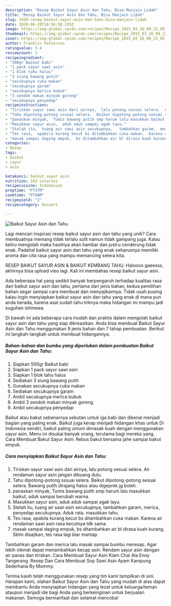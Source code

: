 ```yaml
---
description: "Resep Baikut Sayur Asin dan Tahu, Bisa Manjain Lidah"
title: "Resep Baikut Sayur Asin dan Tahu, Bisa Manjain Lidah"
slug: 3428-resep-baikut-sayur-asin-dan-tahu-bisa-manjain-lidah
date: 2020-06-20T16:56:59.235Z
image: https://img-global.cpcdn.com/recipes/Recipe_2015_03_26_00_22_05_107_53d75033097d6b81c8a2/751x532cq70/baikut-sayur-asin-dan-tahu-foto-resep-utama.jpg
thumbnail: https://img-global.cpcdn.com/recipes/Recipe_2015_03_26_00_22_05_107_53d75033097d6b81c8a2/751x532cq70/baikut-sayur-asin-dan-tahu-foto-resep-utama.jpg
cover: https://img-global.cpcdn.com/recipes/Recipe_2015_03_26_00_22_05_107_53d75033097d6b81c8a2/751x532cq70/baikut-sayur-asin-dan-tahu-foto-resep-utama.jpg
author: Franklin Patterson
ratingvalue: 3.4
reviewcount: 3
recipeingredient:
- "500gr Baikut babi"
- "1 pack sayur sawi asin"
- "1 blok tahu halus"
- "3 siung bawang putih"
- "secukupnya cuka makan"
- "secukupnya garam"
- "secukupnya merica bubuk"
- "3 sendok makan minyak goreng"
- "secukupnya penyedap"
recipeinstructions:
- "Tiriskan sayur sawi asin dari airnya,  lalu potong sesuai selera.  Air rendaman sayur asin jangan dibuang dulu."
- "Tahu dipotong-potong sssuai selera.  Baikut dipotong-potong sesuai selera.  Bawang   putih dirajang halus atau digeprek jg boleh."
- "panaskan minyak,  Tumis bawang putih smp harum lalu masukkan baikut,  aduk sampai berubah warna."
- "Masukkan sayur asin,  aduk aduk sampai agak layu."
- "Stelah itu,  tuang air sawi asin secukupnya,   tambahkan garam,  merica,  penyedap secukupnya.  Aduk rata. masukkan tahu."
- "Tes rasa,  apabila kurang kecut bs ditambahkan cuka makan.  Karena air rendaman sawi asin rasa kecutnya tdk sama."
- "masak sampai daging empuk,  bs ditambahkan air bl dirasa kuah kurang. Sblm disajikan,  tes rasa lagi biar mantap"
categories:
- Resep
tags:
- baikut
- sayur
- asin

katakunci: baikut sayur asin 
nutrition: 183 calories
recipecuisine: Indonesian
preptime: "PT37M"
cooktime: "PT40M"
recipeyield: "2"
recipecategory: Dessert

---
```



![Baikut Sayur Asin dan Tahu](https://img-global.cpcdn.com/recipes/Recipe_2015_03_26_00_22_05_107_53d75033097d6b81c8a2/751x532cq70/baikut-sayur-asin-dan-tahu-foto-resep-utama.jpg)

Lagi mencari inspirasi resep baikut sayur asin dan tahu yang unik? Cara membuatnya memang tidak terlalu sulit namun tidak gampang juga. Kalau keliru mengolah maka hasilnya akan hambar dan justru cenderung tidak enak. Padahal baikut sayur asin dan tahu yang enak seharusnya memiliki aroma dan cita rasa yang mampu memancing selera kita.

RESEP BAIKUT SAYUR ASIN &amp; BAIKUT KEMBANG TAHU. Haloooo gaeesss, akhirnya bisa upload vieo lagi. Kali ini membahas resep baikut sayur asin.

Ada beberapa hal yang sedikit banyak berpengaruh terhadap kualitas rasa dari baikut sayur asin dan tahu, pertama dari jenis bahan, kedua pemilihan bahan segar sampai cara membuat dan menyajikannya. Tidak usah pusing kalau ingin menyiapkan baikut sayur asin dan tahu yang enak di mana pun anda berada, karena asal sudah tahu triknya maka hidangan ini mampu jadi suguhan istimewa.


Di bawah ini ada beberapa cara mudah dan praktis dalam mengolah baikut sayur asin dan tahu yang siap dikreasikan. Anda bisa membuat Baikut Sayur Asin dan Tahu menggunakan 9 jenis bahan dan 7 tahap pembuatan. Berikut ini langkah-langkah untuk membuat hidangannya.

<!--inarticleads1-->

##### Bahan-bahan dan bumbu yang diperlukan dalam pembuatan Baikut Sayur Asin dan Tahu:

1. Siapkan 500gr Baikut babi
1. Siapkan 1 pack sayur sawi asin
1. Siapkan 1 blok tahu halus
1. Sediakan 3 siung bawang putih
1. Gunakan secukupnya cuka makan
1. Sediakan secukupnya garam
1. Ambil secukupnya merica bubuk
1. Ambil 3 sendok makan minyak goreng
1. Ambil secukupnya penyedap


Baikut atau bakut sebenarnya sebutan untuk iga babi dan dikenal menjadi bagian yang paling enak. Baikut juga kerap menjadi hidangan khas untuk Di Indonesia sendiri, baikut paling umum dimasak kuah dengan menggunakan sayur asin. Menu ini disukai banyak orang, terutama bagi mereka yang. Cara Membuat Bakut Sayur Asin: Rebus bakut bersama jahe sampai bakut empuk. 

<!--inarticleads2-->

##### Cara menyiapkan Baikut Sayur Asin dan Tahu:

1. Tiriskan sayur sawi asin dari airnya,  lalu potong sesuai selera.  Air rendaman sayur asin jangan dibuang dulu.
1. Tahu dipotong-potong sssuai selera.  Baikut dipotong-potong sesuai selera.  Bawang   putih dirajang halus atau digeprek jg boleh.
1. panaskan minyak,  Tumis bawang putih smp harum lalu masukkan baikut,  aduk sampai berubah warna.
1. Masukkan sayur asin,  aduk aduk sampai agak layu.
1. Stelah itu,  tuang air sawi asin secukupnya,   tambahkan garam,  merica,  penyedap secukupnya.  Aduk rata. masukkan tahu.
1. Tes rasa,  apabila kurang kecut bs ditambahkan cuka makan.  Karena air rendaman sawi asin rasa kecutnya tdk sama.
1. masak sampai daging empuk,  bs ditambahkan air bl dirasa kuah kurang. Sblm disajikan,  tes rasa lagi biar mantap


Tambahkan garam dan merica lalu masak sampai bumbu meresap. Agar lebih nikmat dapat menambahkan kecap asin. Rendam sayur asin dengan air panas dan tiriskan. Cara Membuat Sayur Asin Kiam Chai Ala Enny Tangerang. Resep Dan Cara Membuat Sop Sawi Asin Ayam Kampung Sederhana By Mommy. 

Terima kasih telah menggunakan resep yang tim kami tampilkan di sini. Harapan kami, olahan Baikut Sayur Asin dan Tahu yang mudah di atas dapat membantu Anda menyiapkan hidangan yang lezat untuk keluarga/teman ataupun menjadi ide bagi Anda yang berkeinginan untuk berjualan makanan. Semoga bermanfaat dan selamat mencoba!
